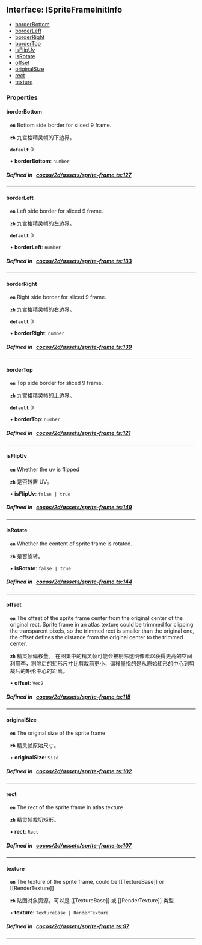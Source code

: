 ## Interface: ISpriteFrameInitInfo

- [borderBottom](#borderBottom)
- [borderLeft](#borderLeft)
- [borderRight](#borderRight)
- [borderTop](#borderTop)
- [isFlipUv](#isFlipUv)
- [isRotate](#isRotate)
- [offset](#offset)
- [originalSize](#originalSize)
- [rect](#rect)
- [texture](#texture)

### Properties

#### borderBottom

<div style="margin-left: 10px;">




**`en`** Bottom side border for sliced 9 frame.




**`zh`** 九宫格精灵帧的下边界。




**`default`** 0



• **borderBottom**: ``number``

</div>


##### Defined in &nbsp;   [cocos/2d/assets/sprite-frame.ts:127](https://github.com/cocos-creator/engine/blob/c7bf6b8a9/cocos/2d/assets/sprite-frame.ts#L127)&nbsp;

___
#### borderLeft

<div style="margin-left: 10px;">




**`en`** Left side border for sliced 9 frame.




**`zh`** 九宫格精灵帧的左边界。




**`default`** 0



• **borderLeft**: ``number``

</div>


##### Defined in &nbsp;   [cocos/2d/assets/sprite-frame.ts:133](https://github.com/cocos-creator/engine/blob/c7bf6b8a9/cocos/2d/assets/sprite-frame.ts#L133)&nbsp;

___
#### borderRight

<div style="margin-left: 10px;">




**`en`** Right side border for sliced 9 frame.




**`zh`** 九宫格精灵帧的右边界。




**`default`** 0



• **borderRight**: ``number``

</div>


##### Defined in &nbsp;   [cocos/2d/assets/sprite-frame.ts:139](https://github.com/cocos-creator/engine/blob/c7bf6b8a9/cocos/2d/assets/sprite-frame.ts#L139)&nbsp;

___
#### borderTop

<div style="margin-left: 10px;">




**`en`** Top side border for sliced 9 frame.




**`zh`** 九宫格精灵帧的上边界。




**`default`** 0



• **borderTop**: ``number``

</div>


##### Defined in &nbsp;   [cocos/2d/assets/sprite-frame.ts:121](https://github.com/cocos-creator/engine/blob/c7bf6b8a9/cocos/2d/assets/sprite-frame.ts#L121)&nbsp;

___
#### isFlipUv

<div style="margin-left: 10px;">




**`en`** Whether the uv is flipped




**`zh`** 是否转置 UV。



• **isFlipUv**: ``false | true``

</div>


##### Defined in &nbsp;   [cocos/2d/assets/sprite-frame.ts:149](https://github.com/cocos-creator/engine/blob/c7bf6b8a9/cocos/2d/assets/sprite-frame.ts#L149)&nbsp;

___
#### isRotate

<div style="margin-left: 10px;">




**`en`** Whether the content of sprite frame is rotated.




**`zh`** 是否旋转。



• **isRotate**: ``false | true``

</div>


##### Defined in &nbsp;   [cocos/2d/assets/sprite-frame.ts:144](https://github.com/cocos-creator/engine/blob/c7bf6b8a9/cocos/2d/assets/sprite-frame.ts#L144)&nbsp;

___
#### offset

<div style="margin-left: 10px;">




**`en`** The offset of the sprite frame center from the original center of the original rect.
Sprite frame in an atlas texture could be trimmed for clipping the transparent pixels, so the trimmed rect is smaller than the original one,
the offset defines the distance from the original center to the trimmed center.




**`zh`** 精灵帧偏移量。
在图集中的精灵帧可能会被剔除透明像素以获得更高的空间利用李，剔除后的矩形尺寸比剪裁前更小，偏移量指的是从原始矩形的中心到剪裁后的矩形中心的距离。



• **offset**: ``Vec2``

</div>


##### Defined in &nbsp;   [cocos/2d/assets/sprite-frame.ts:115](https://github.com/cocos-creator/engine/blob/c7bf6b8a9/cocos/2d/assets/sprite-frame.ts#L115)&nbsp;

___
#### originalSize

<div style="margin-left: 10px;">




**`en`** The original size of the sprite frame




**`zh`** 精灵帧原始尺寸。



• **originalSize**: ``Size``

</div>


##### Defined in &nbsp;   [cocos/2d/assets/sprite-frame.ts:102](https://github.com/cocos-creator/engine/blob/c7bf6b8a9/cocos/2d/assets/sprite-frame.ts#L102)&nbsp;

___
#### rect

<div style="margin-left: 10px;">




**`en`** The rect of the sprite frame in atlas texture




**`zh`** 精灵帧裁切矩形。



• **rect**: ``Rect``

</div>


##### Defined in &nbsp;   [cocos/2d/assets/sprite-frame.ts:107](https://github.com/cocos-creator/engine/blob/c7bf6b8a9/cocos/2d/assets/sprite-frame.ts#L107)&nbsp;

___
#### texture

<div style="margin-left: 10px;">




**`en`** The texture of the sprite frame, could be [[TextureBase]] or [[RenderTexture]]




**`zh`** 贴图对象资源，可以是 [[TextureBase]] 或 [[RenderTexture]] 类型



• **texture**: ``TextureBase | RenderTexture``

</div>


##### Defined in &nbsp;   [cocos/2d/assets/sprite-frame.ts:97](https://github.com/cocos-creator/engine/blob/c7bf6b8a9/cocos/2d/assets/sprite-frame.ts#L97)&nbsp;

___

